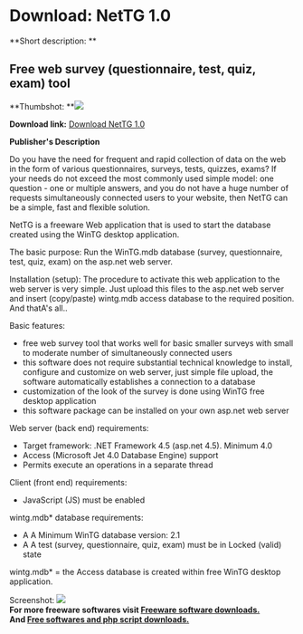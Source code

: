 # Download: NetTG 1.0

**Short description: **

## Free web survey (questionnaire, test, quiz, exam) tool

  
**Thumbshot: **![](http://www.freewarefiles.com/screenshot/nettg_md.jpg)   
  
**Download link:** [Download NetTG 1.0](http://freesoftwares.boysofts.com/NetTG_program_86226.html)  
  

**Publisher's Description**  
  

Do you have the need for frequent and rapid collection of data on the web in
the form of various questionnaires, surveys, tests, quizzes, exams? If your
needs do not exceed the most commonly used simple model: one question - one or
multiple answers, and you do not have a huge number of requests simultaneously
connected users to your website, then NetTG can be a simple, fast and flexible
solution.

NetTG is a freeware Web application that is used to start the database created
using the WinTG desktop application.

The basic purpose: Run the WinTG.mdb database (survey, questionnaire, test,
quiz, exam) on the asp.net web server.

Installation (setup): The procedure to activate this web application to the
web server is very simple. Just upload this files to the asp.net web server
and insert (copy/paste) wintg.mdb access database to the required position.
And thatA's all..

Basic features:

  * free web survey tool that works well for basic smaller surveys with small to moderate number of simultaneously connected users
  * this software does not require substantial technical knowledge to install, configure and customize on web server, just simple file upload, the software automatically establishes a connection to a database
  * customization of the look of the survey is done using WinTG free desktop application
  * this software package can be installed on your own asp.net web server

Web server (back end) requirements:

  * Target framework: .NET Framework 4.5 (asp.net 4.5). Minimum 4.0
  * Access (Microsoft Jet 4.0 Database Engine) support
  * Permits execute an operations in a separate thread

Client (front end) requirements:

  * JavaScript (JS) must be enabled

wintg.mdb* database requirements:

  * A A Minimum WinTG database version: 2.1
  * A A test (survey, questionnaire, quiz, exam) must be in Locked (valid) state

wintg.mdb* = the Access database is created within free WinTG desktop
application.

  
  
Screenshot: ![](http://www.freewarefiles.com/screenshot/nettg.jpg)  
**For more freeware softwares visit [Freeware software downloads.](http://freesoftwares.boysofts.com/)**   
**And [Free softwares and php script downloads.](http://www.boysofts.com/)**


